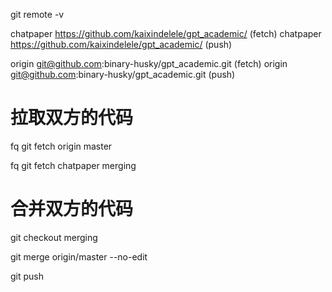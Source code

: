 git remote -v

chatpaper       https://github.com/kaixindelele/gpt_academic/ (fetch)
chatpaper       https://github.com/kaixindelele/gpt_academic/ (push)

origin  git@github.com:binary-husky/gpt_academic.git (fetch)
origin  git@github.com:binary-husky/gpt_academic.git (push)


# 拉取双方的代码

fq git fetch origin master

fq git fetch chatpaper merging

# 合并双方的代码

git checkout merging

git merge origin/master --no-edit

git push
